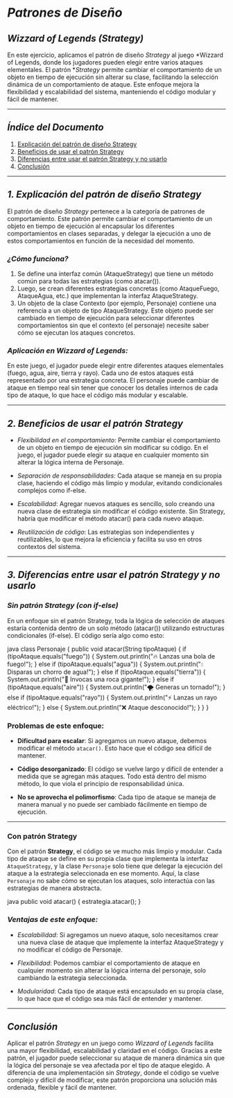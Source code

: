 # *Patrones de Diseño*

## *Wizzard of Legends (Strategy)*

En este ejercicio, aplicamos el patrón de diseño *Strategy* al juego *Wizzard of Legends, donde los jugadores pueden elegir entre varios ataques elementales. El patrón **Strategy* permite cambiar el comportamiento de un objeto en tiempo de ejecución sin alterar su clase, facilitando la selección dinámica de un comportamiento de ataque. Este enfoque mejora la flexibilidad y escalabilidad del sistema, manteniendo el código modular y fácil de mantener.

---

## *Índice del Documento*
1. [Explicación del patrón de diseño Strategy](#explicación-del-patrón-de-diseño-strategy)
2. [Beneficios de usar el patrón Strategy](#beneficios-de-usar-el-patrón-strategy)
3. [Diferencias entre usar el patrón Strategy y no usarlo](#diferencias-entre-usar-el-patrón-strategy-y-no-usarlo)
4. [Conclusión](#conclusión)

---

## *1. Explicación del patrón de diseño Strategy*

El patrón de diseño *Strategy* pertenece a la categoría de patrones de comportamiento. Este patrón permite cambiar el comportamiento de un objeto en tiempo de ejecución al encapsular los diferentes comportamientos en clases separadas, y delegar la ejecución a uno de estos comportamientos en función de la necesidad del momento.

### *¿Cómo funciona?*
1. Se define una interfaz común (AtaqueStrategy) que tiene un método común para todas las estrategias (como atacar()).
2. Luego, se crean diferentes estrategias concretas (como AtaqueFuego, AtaqueAgua, etc.) que implementan la interfaz AtaqueStrategy.
3. Un objeto de la clase Contexto (por ejemplo, Personaje) contiene una referencia a un objeto de tipo AtaqueStrategy. Este objeto puede ser cambiado en tiempo de ejecución para seleccionar diferentes comportamientos sin que el contexto (el personaje) necesite saber cómo se ejecutan los ataques concretos.

### *Aplicación en Wizzard of Legends:*
En este juego, el jugador puede elegir entre diferentes ataques elementales (fuego, agua, aire, tierra y rayo). Cada uno de estos ataques está representado por una estrategia concreta. El personaje puede cambiar de ataque en tiempo real sin tener que conocer los detalles internos de cada tipo de ataque, lo que hace el código más modular y escalable.

---

## *2. Beneficios de usar el patrón Strategy*

- *Flexibilidad en el comportamiento*: Permite cambiar el comportamiento de un objeto en tiempo de ejecución sin modificar su código. En el juego, el jugador puede elegir su ataque en cualquier momento sin alterar la lógica interna de Personaje.

- *Separación de responsabilidades*: Cada ataque se maneja en su propia clase, haciendo el código más limpio y modular, evitando condicionales complejos como if-else.

- *Escalabilidad*: Agregar nuevos ataques es sencillo, solo creando una nueva clase de estrategia sin modificar el código existente. Sin Strategy, habría que modificar el método atacar() para cada nuevo ataque.

- *Reutilización de código*: Las estrategias son independientes y reutilizables, lo que mejora la eficiencia y facilita su uso en otros contextos del sistema.

---

## *3. Diferencias entre usar el patrón Strategy y no usarlo*

### *Sin patrón Strategy (con if-else)*

En un enfoque sin el patrón Strategy, toda la lógica de selección de ataques estaría contenida dentro de un solo método (atacar()) utilizando estructuras condicionales (if-else). El código sería algo como esto:

java
class Personaje {
    public void atacar(String tipoAtaque) {
        if (tipoAtaque.equals("fuego")) {
            System.out.println("🔥 Lanzas una bola de fuego!");
        } else if (tipoAtaque.equals("agua")) {
            System.out.println("💧 Disparas un chorro de agua!");
        } else if (tipoAtaque.equals("tierra")) {
            System.out.println("🌱 Invocas una roca gigante!");
        } else if (tipoAtaque.equals("aire")) {
            System.out.println("🌪 Generas un tornado!");
        } else if (tipoAtaque.equals("rayo")) {
            System.out.println("⚡ Lanzas un rayo eléctrico!");
        } else {
            System.out.println("❌ Ataque desconocido!");
        }
    }
}
### **Problemas de este enfoque:**

- **Dificultad para escalar**: Si agregamos un nuevo ataque, debemos modificar el método `atacar()`. Esto hace que el código sea difícil de mantener.
  
- **Código desorganizado**: El código se vuelve largo y difícil de entender a medida que se agregan más ataques. Todo está dentro del mismo método, lo que viola el principio de responsabilidad única.

- **No se aprovecha el polimorfismo**: Cada tipo de ataque se maneja de manera manual y no puede ser cambiado fácilmente en tiempo de ejecución.

---

### **Con patrón Strategy**

Con el patrón **Strategy**, el código se ve mucho más limpio y modular. Cada tipo de ataque se define en su propia clase que implementa la interfaz `AtaqueStrategy`, y la clase `Personaje` solo tiene que delegar la ejecución del ataque a la estrategia seleccionada en ese momento. Aquí, la clase `Personaje` no sabe cómo se ejecutan los ataques, solo interactúa con las estrategias de manera abstracta.

java
public void atacar() {
    estrategia.atacar();
}
### *Ventajas de este enfoque:*

- *Escalabilidad*: Si agregamos un nuevo ataque, solo necesitamos crear una nueva clase de ataque que implemente la interfaz AtaqueStrategy y no modificar el código de Personaje.

- *Flexibilidad*: Podemos cambiar el comportamiento de ataque en cualquier momento sin alterar la lógica interna del personaje, solo cambiando la estrategia seleccionada.

- *Modularidad*: Cada tipo de ataque está encapsulado en su propia clase, lo que hace que el código sea más fácil de entender y mantener.

---

## *Conclusión*

Aplicar el patrón *Strategy* en un juego como *Wizzard of Legends* facilita una mayor flexibilidad, escalabilidad y claridad en el código. Gracias a este patrón, el jugador puede seleccionar su ataque de manera dinámica sin que la lógica del personaje se vea afectada por el tipo de ataque elegido. A diferencia de una implementación sin *Strategy*, donde el código se vuelve complejo y difícil de modificar, este patrón proporciona una solución más ordenada, flexible y fácil de mantener.
